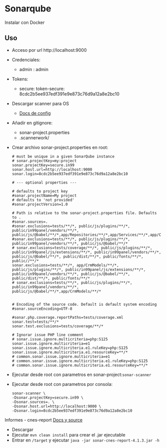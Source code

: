 # Sonarqube

Instalar con Docker

## Uso

- Acceso por url http://localhost:9000
- Credenciales:
  - admin : admin
- Tokens:
  - secure: token-secure: 8cdc2b5ee937edf391e9e873c76d9a12a8e2bc10

- Descargar scanner para OS
  - [Docs de config](https://docs.sonarqube.org/latest/analyzing-source-code/scanners/sonarscanner/)
  
- Añadir en gitignore:
  - sonar-project.properties
  - .scannerwork/
  
- Crear archivo sonar-project.properties en root:
    ```
    # must be unique in a given SonarQube instance
    # sonar.projectKey=my:project
    sonar.projectKey=secure.in99
    sonar.host.url=http://localhost:9000   
    sonar.login=8cdc2b5ee937edf391e9e873c76d9a12a8e2bc10

    # --- optional properties ---

    # defaults to project key
    #sonar.projectName=My project
    # defaults to 'not provided'
    #sonar.projectVersion=1.0
 
    # Path is relative to the sonar-project.properties file. Defaults to .
    #sonar.sources=.
    #sonar.exclusions=tests/**/*, public/js/plugins/**/*, public/in99panel/vendors/**/*, public/js/@babel/**/*,app/Repositories/**/*,app/Services/**/*,app/CrmModels/**/*
    #sonar.exclusions=tests/**/*, public/js/plugins/**/*, public/in99panel/vendors/**/*, public/js/@babel/**/*
    # sonar.exclusions=tests/coverage/**/*, public/js/plugins/**/*, public/in99panel/js/extensions/**/*, public/in99panel/vendors/**/*, public/js/@babel/**/*, public/dist/**/*, public/fonts/**/*, public//**/*
    sonar.exclusions=tests/**/*, app/CrmModels/**/*, public/js/plugins/**/*, public/in99panel/js/extensions/**/*, public/in99panel/vendors/**/*, public/js/@babel/**/*, public/dist/**/*, public/fonts/**/*
    # sonar.exclusions=tests/**/*, public/js/plugins/**/*, public/in99panel/vendors/**/*, public/js/@babel/**/*,app/CrmModels/**/*

    
    # Encoding of the source code. Default is default system encoding
    #sonar.sourceEncoding=UTF-8

    #sonar.php.coverage.reportPaths=tests/coverage.xml
    sonar.test=tests/**/*
    sonar.test.exclusions=tests/coverage/**/*

    # Ignorar issue PHP line comment
    # sonar.issue.ignore.multicriteria=php:S125
    sonar.issue.ignore.multicriteria=e1
    sonar.issue.ignore.multicriteria.e1.ruleKey=php:S125
    sonar.issue.ignore.multicriteria.e1.resourceKey=**/*
    # common.sonar.issue.ignore.multicriteria=e1
    # common.sonar.issue.ignore.multicriteria.e1.ruleKey=php:S125
    # common.sonar.issue.ignore.multicriteria.e1.resourceKey=**/*
    ```

- Ejecutar desde root con parametros en sonar-project:`sonar-scanner`


- Ejecutar desde root con parametros por consola:
    ```
    sonar-scanner \
    -Dsonar.projectKey=secure.in99 \
    -Dsonar.sources=. \
    -Dsonar.host.url=http://localhost:9000 \
    -Dsonar.login=8cdc2b5ee937edf391e9e873c76d9a12a8e2bc10
    ```

Informes - cnes-report
[Docs y source](https://github.com/cnescatlab/sonar-cnes-reporthttps://github.com/cnescatlab/sonar-cnes-report)

- Descargar
- Ejecutar `mvn clean install` para crear el .jar ejecutable
- Entrar en `/target` y ejecutar `java -jar sonar-cnes-report-4.1.3.jar -h`

